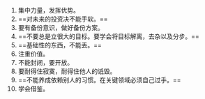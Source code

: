 1. 集中力量，发挥优势。
2. ==对未来的投资决不能手软。==
3. 要有备份意识，做好备份方案。
4. ==不要总是立很大的目标。要学会将目标解离，去杂以及分步。==
5. ==基础性的东西，不能丢。==
6. 注重价值。
7. 不能封闭，要开放。
8. 要耐得住寂寞，耐得住他人的诋毁。
9. ==不能养成依赖别人的习惯。在关键领域必须自己过手。==
10. 学会借鉴。